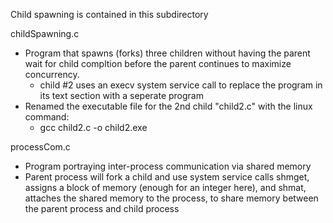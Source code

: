 Child spawning is contained in this subdirectory 

childSpawning.c
  - Program that spawns (forks) three children without having the parent wait for child compltion before the parent continues to maximize concurrency.
      -  child #2 uses an execv system service call to replace the program in its text section with a seperate program
  - Renamed the executable file for the 2nd child "child2.c" with the linux command:
      - gcc child2.c -o child2.exe

processCom.c 
  - Program portraying inter-process communication via shared memory
  - Parent process will fork a child and use system service calls shmget, assigns a block of memory (enough for an integer here), and shmat, attaches the shared memory to the process, to share memory between the parent process and child process
